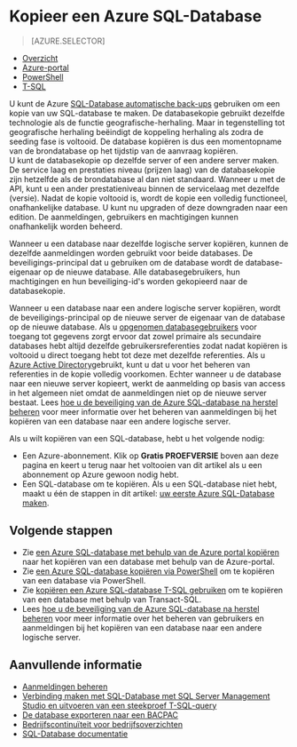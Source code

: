 <properties
    pageTitle="Kopieer een Azure SQL-database | Microsoft Azure"
    description="Een kopie van een Azure SQL-database maken"
    services="sql-database"
    documentationCenter=""
    authors="anosov1960"
    manager="jhubbard"
    editor=""/>

<tags
    ms.service="sql-database"
    ms.devlang="NA"
    ms.date="10/24/2016"
    ms.author="sstein; sashan"
    ms.workload="data-management"
    ms.topic="article"
    ms.tgt_pltfrm="NA"/>



# <a name="copy-an-azure-sql-database"></a>Kopieer een Azure SQL-Database

> [AZURE.SELECTOR]
- [Overzicht](sql-database-copy.md)
- [Azure-portal](sql-database-copy-portal.md)
- [PowerShell](sql-database-copy-powershell.md)
- [T-SQL](sql-database-copy-transact-sql.md)

U kunt de Azure [SQL-Database automatische back-ups](sql-database-automated-backups.md) gebruiken om een kopie van uw SQL-database te maken. De databasekopie gebruikt dezelfde technologie als de functie geografische-herhaling. Maar in tegenstelling tot geografische herhaling beëindigt de koppeling herhaling als zodra de seeding fase is voltooid. De database kopiëren is dus een momentopname van de brondatabase op het tijdstip van de aanvraag kopiëren.  
U kunt de databasekopie op dezelfde server of een andere server maken. De service laag en prestaties niveau (prijzen laag) van de databasekopie zijn hetzelfde als de brondatabase al dan niet standaard. Wanneer u met de API, kunt u een ander prestatieniveau binnen de servicelaag met dezelfde (versie). Nadat de kopie voltooid is, wordt de kopie een volledig functioneel, onafhankelijke database. U kunt nu upgraden of deze downgraden naar een edition. De aanmeldingen, gebruikers en machtigingen kunnen onafhankelijk worden beheerd.  

Wanneer u een database naar dezelfde logische server kopiëren, kunnen de dezelfde aanmeldingen worden gebruikt voor beide databases. De beveiligings-principal dat u gebruiken om de database wordt de database-eigenaar op de nieuwe database. Alle databasegebruikers, hun machtigingen en hun beveiliging-id's worden gekopieerd naar de databasekopie.  

Wanneer u een database naar een andere logische server kopiëren, wordt de beveiligings-principal op de nieuwe server de eigenaar van de database op de nieuwe database. Als u [opgenomen databasegebruikers](sql-database-manage-logins.md) voor toegang tot gegevens zorgt ervoor dat zowel primaire als secundaire databases hebt altijd dezelfde gebruikersreferenties zodat nadat kopiëren is voltooid u direct toegang hebt tot deze met dezelfde referenties. Als u [Azure Active Directory](../active-directory/active-directory-whatis.md)gebruikt, kunt u dat u voor het beheren van referenties in de kopie volledig voorkomen. Echter wanneer u de database naar een nieuwe server kopieert, werkt de aanmelding op basis van access in het algemeen niet omdat de aanmeldingen niet op de nieuwe server bestaat. Lees [hoe u de beveiliging van de Azure SQL-database na herstel beheren](sql-database-geo-replication-security-config.md) voor meer informatie over het beheren van aanmeldingen bij het kopiëren van een database naar een andere logische server. 

Als u wilt kopiëren van een SQL-database, hebt u het volgende nodig:

- Een Azure-abonnement. Klik op **Gratis PROEFVERSIE** boven aan deze pagina en keert u terug naar het voltooien van dit artikel als u een abonnement op Azure gewoon nodig hebt.
- Een SQL-database om te kopiëren. Als u een SQL-database niet hebt, maakt u één de stappen in dit artikel: [uw eerste Azure SQL-Database maken](sql-database-get-started.md).

## <a name="next-steps"></a>Volgende stappen

- Zie [een Azure SQL-database met behulp van de Azure portal kopiëren](sql-database-copy-portal.md) naar het kopiëren van een database met behulp van de Azure-portal.
- Zie [een Azure SQL-database kopiëren via PowerShell](sql-database-copy-powershell.md) om te kopiëren van een database via PowerShell.
- Zie [kopiëren een Azure SQL-database T-SQL gebruiken](sql-database-copy-transact-sql.md) om te kopiëren van een database met behulp van Transact-SQL.
- Lees [hoe u de beveiliging van de Azure SQL-database na herstel beheren](sql-database-geo-replication-security-config.md) voor meer informatie over het beheren van gebruikers en aanmeldingen bij het kopiëren van een database naar een andere logische server.



## <a name="additional-resources"></a>Aanvullende informatie

- [Aanmeldingen beheren](sql-database-manage-logins.md)
- [Verbinding maken met SQL-Database met SQL Server Management Studio en uitvoeren van een steekproef T-SQL-query](sql-database-connect-query-ssms.md)
- [De database exporteren naar een BACPAC](sql-database-export.md)
- [Bedrijfscontinuïteit voor bedrijfsoverzichten](sql-database-business-continuity.md)
- [SQL-Database documentatie](https://azure.microsoft.com/documentation/services/sql-database/)
